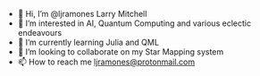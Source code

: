 - 👋 Hi, I’m @ljramones Larry Mitchell
- 👀 I’m interested in AI, Quantum Computing and various eclectic endeavours
- 🌱 I’m currently learning Julia and QML
- 💞️ I’m looking to collaborate on my Star Mapping system
- 📫 How to reach me ljramones@protonmail.com

<!---
ljramones/ljramones is a ✨ special ✨ repository because its `README.md` (this file) appears on your GitHub profile.
You can click the Preview link to take a look at your changes.
--->
